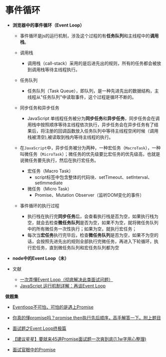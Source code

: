 # 事件循环

- **浏览器中的事件循环（Event Loop）**
  - 事件循环是js的运行机制，涉及这个过程的有**任务队列**和主线程中的**调用栈**。
  - 调用栈

    - 调用栈（call-stack）采用的是后进先出的规则，所有的任务都会被放到调用栈等待主线程执行。
  - 任务队列

    - 任务队列（Task Queue），即队列，是一种先进先出的数据结构，主线程从"任务队列"中读取事件，这个过程是循环不断的。
  - 同步任务和异步任务

    - JavaScript 单线程任务被分为**同步任务**和**异步任务**，同步任务会在调用栈中按照顺序等待主线程依次执行，异步任务会在异步任务有了结果后，将注册的回调函数放入任务队列中等待主线程空闲时候（调用栈被清空),被读取到栈内等待主线程的执行。
  - 在`JavaScript`中，异步任务被分为两种，一种宏任务（`MacroTask`），一种叫微任务（`MicroTask`）；微任务的优先级要比宏任务的优先级高，也就是说微任务要先执行，然后在执行宏任务。
    - 宏任务（Macro Task）
      -  script标签中包含整体的代码块、setTimeout、setInterval、setImmediate
    - 微任务（Micro Task）
      - Promise、Mutation Observer（监听DOM变化的事件）
  - 事件循环的执行过程
    - 执行栈在执行完**同步任务**后，会查看执行栈是否为空，如果执行栈为空，就会去检查**微任务队列**是否为空，如果不为空，就将微任务队列中的所有微任务一次性执行；如果为空，就执行宏任务；
    - 每次当**宏任务**执行完毕后，检查**微任务队列**是否为空，如果不为空的话，会按照先进先出的规则全部执行完微任务，再进入下轮循环，执行宏任务，直到微任务队列和宏任务队列都为空

- **node中的Event Loop（未）**

- 文献

  - [一次弄懂Event Loop（彻底解决此类面试问题）](https://juejin.cn/post/6844903764202094606?utm_source=gold_browser_extension%3Futm_source%3Dgold_browser_extension)
  - [JavaScript 运行机制详解：再谈Event Loop](http://www.ruanyifeng.com/blog/2014/10/event-loop.html)

**做题集**

- [Eventloop不可怕，可怕的是遇上Promise](https://juejin.cn/post/6844903808200343559)

- [你真的懂promise吗？promise then执行先后顺序，高手解答一下。附上题目](https://segmentfault.com/q/1010000018689196?_ea=19219106)

- [面试题之Event Loop终极篇](https://segmentfault.com/a/1190000019494012)

- [【建议星星】要就来45道Promise面试题一次爽到底(1.1w字用心整理)](https://juejin.cn/post/6844904077537574919)

- [面试官眼中的Promise](https://juejin.cn/post/6844903748628660232)
